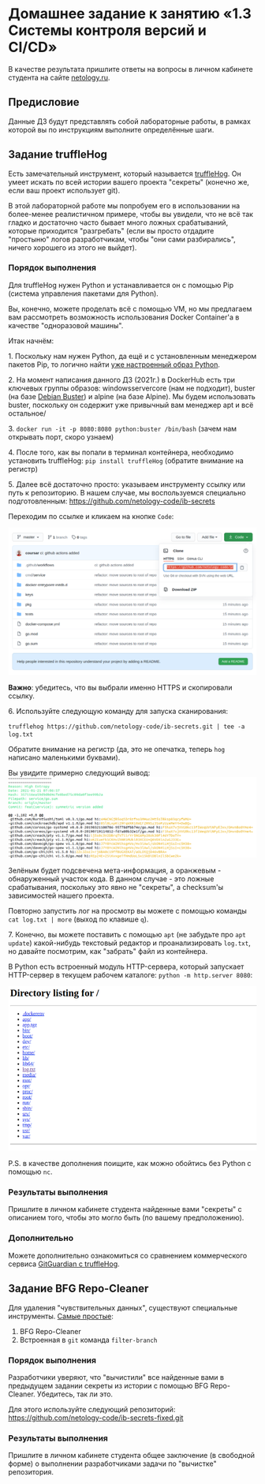 # Домашнее задание к занятию «1.3 Системы контроля версий и CI/CD»

В качестве результата пришлите ответы на вопросы в личном кабинете студента на сайте [netology.ru](https://netology.ru).

## Предисловие

Данные ДЗ будут представлять собой лабораторные работы, в рамках которой вы по инструкциям выполните определённые шаги.

## Задание truffleHog

Есть замечательный инструмент, который называется [truffleHog](https://github.com/dxa4481/truffleHog). Он умеет искать по всей истории вашего проекта "секреты" (конечно же, если ваш проект использует git).

В этой лабораторной работе мы попробуем его в использовании на более-менее реалистичном примере, чтобы вы увидели, что не всё так гладко и достаточно часто бывает много ложных срабатываний, которые приходится "разгребать" (если вы просто отдадите "простыню" логов разработчикам, чтобы "они сами разбирались", ничего хорошего из этого не выйдет).

### Порядок выполнения

Для truffleHog нужен Python и устанавливается он с помощью Pip (система управления пакетами для Python).

Вы, конечно, можете проделать всё с помощью VM, но мы предлагаем вам рассмотреть возможность использования Docker Container'а в качестве "одноразовой машины".

Итак начнём:

1\. Поскольку нам нужен Python, да ещё и с установленным менеджером пакетов Pip, то логично найти [уже настроенный образ Python](https://hub.docker.com/_/python).

2\. На момент написания данного ДЗ (2021г.) в DockerHub есть три ключевых группы образов: windowsservercore (нам не подходит), buster (на базе [Debian Buster](https://wiki.debian.org/DebianBuster)) и alpine (на базе Alpine). Мы будем использовать buster, поскольку он содержит уже привычный вам менеджер apt и всё остальное/

3\. `docker run -it -p 8080:8080 python:buster /bin/bash` (зачем нам открывать порт, скоро узнаем)

4\. После того, как вы попали в терминал контейнера, необходимо установить truffleHog: `pip install truffleHog` (обратите внимание на регистр)

5\. Далее всё достаточно просто: указываем инструменту ссылку или путь к репозиторию. В нашем случае, мы воспользуемся специально подготовленным: https://github.com/netology-code/ib-secrets

Переходим по ссылке и кликаем на кнопке `Code`:

![](pic/url.png)

**Важно**: убедитесь, что вы выбрали именно HTTPS и скопировали ссылку.

6\. Используйте следующую команду для запуска сканирования:

```shell
trufflehog https://github.com/netology-code/ib-secrets.git | tee -a log.txt
```

Обратите внимание на регистр (да, это не опечатка, теперь `hog` написано маленькими буквами).

Вы увидите примерно следующий вывод:
![](pic/log.png)

Зелёным будет подсвечена мета-информация, а оранжевым - обнаруженный участок кода. В данном случае - это ложные срабатывания, поскольку это явно не "секреты", а checksum'ы зависимостей нашего проекта.

Повторно запустить лог на просмотр вы можете с помощью команды `cat log.txt | more` (выход по клавише `q`).

7\. Конечно, вы можете поставить с помощью `apt` (не забудьте про `apt update`) какой-нибудь текстовый редактор и проанализировать `log.txt`, но давайте посмотрим, как "забрать" файл из контейнера.

В Python есть встроенный модуль HTTP-сервера, который запускает HTTP-сервер в текущем рабочем каталоге: `python -m http.server 8080`:

![](pic/http.png)

P.S. в качестве дополнения поищите, как можно обойтись без Python с помощью `nc`.

### Результаты выполнения

Пришлите в личном кабинете студента найденные вами "секреты" с описанием того, чтобы это могло быть (по вашему предположению).

### Дополнительно

Можете дополнительно ознакомиться со сравнением коммерческого сервиса [GitGuardian c truffleHog](https://www.gitguardian.com/gitguardian-vs-trufflehog-alternatives).

## Задание BFG Repo-Cleaner

Для удаления "чувствительных данных", существуют специальные инструменты. [Самые простые](https://docs.github.com/en/github/authenticating-to-github/removing-sensitive-data-from-a-repository):
1. BFG Repo-Cleaner
1. Встроенная в `git` команда `filter-branch`

### Порядок выполнения

Разработчики уверяют, что "вычистили" все найденные вами в предыдущем задании секреты из истории с помощью BFG Repo-Cleaner. Убедитесь, так ли это.

Для этого используйте следующий репозиторий: https://github.com/netology-code/ib-secrets-fixed.git

### Результаты выполнения

Пришлите в личном кабинете студента общее заключение (в свободной форме) о выполнении разработчиками задачи по "вычистке" репозитория.
